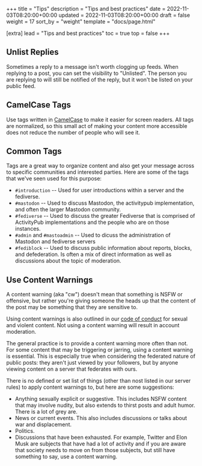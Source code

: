 +++
title = "Tips"
description = "Tips and best practices"
date = 2022-11-03T08:20:00+00:00
updated = 2022-11-03T08:20:00+00:00
draft = false
weight = 17
sort_by = "weight"
template = "docs/page.html"

[extra]
lead = "Tips and best practices"
toc = true
top = false
+++

## Unlist Replies

Sometimes a reply to a message isn't worth clogging up feeds. When replying to a post, you can set the visibility to "Unlisted". The person you are replying to will still be notified of the reply, but it won't be listed on your public feed.

## CamelCase Tags

Use tags written in [CamelCase](https://en.wikipedia.org/wiki/Camel_case) to make it easier for screen readers. All tags are normalized, so this small act of making your content more accessible does not reduce the number of people who will see it.

## Common Tags

Tags are a great way to organize content and also get your message across to specific communities and interested parties. Here are some of the tags that we've seen used for this purpose:

* `#introduction` -- Used for user introductions within a server and the fediverse.
* `#mastodon` -- Used to discuss Mastodon, the activitypub implementation, and often the larger Mastodon community.
* `#fediverse` -- Used to discuss the greater Fediverse that is comprised of ActivityPub implementations and the people who are on those instances.
* `#admin` and `#mastoadmin` -- Used to dicuss the administration of Mastodon and fediverse servers
* `#fediblock` -- Used to discuss public information about reports, blocks, and defederation. Is often a mix of direct information as well as discussions about the topic of moderation.

## Use Content Warnings

A content warning (aka "cw") doesn't mean that something is NSFW or offensive, but rather you're giving someone the heads up that the content of the post may be something that they are sensitive to.

Using content warnings is also outlined in our [code of conduct](../../server/code-of-conduct/) for sexual and violent content. Not using a content warning will  result in account moderation.

The general practice is to provide a content warning more often than not. For some content that may be triggering or jarring, using a content warning is essential. This is especially true when considering the federated nature of public posts: they aren't just viewed by your followers, but by anyone viewing content on a server that federates with ours.

There is no defined or set list of things (other than nost listed in our server rules) to apply content warnings to, but here are some suggestions:

* Anything sexually explicit or suggestive. This includes NSFW content that may involve nudity, but also extends to thirst posts and adult humor. There is a lot of grey are.
* News or current events. This also includes discussions or talks about war and displacement.
* Politics.
* Discussions that have been exhausted. For example, Twitter and Elon Musk are subjects that have had a lot of activity and if you are aware that society needs to move on from those subjects, but still have something to say, use a content warning.
